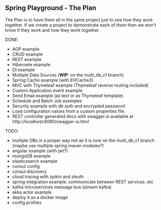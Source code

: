 Spring Playground - The Plan
-
The Plan is to have them all in the same project just to see how they work together. If we create a project to demonstrate each of them then we won't know if they work and how they work together.

DONE:
 - AOP example
 - CRUD example
 - REST example
 - Hibernate example
 - DI example
 - Multiple Data Sources (**WIP**: on the multi_db_v1 branch)
 - Spring Cache example (with EHCache3)
 - MVC with Thymeleaf example (Thymeleaf reverse routing included)
 - Custom Application event example
 - Send Email example (as text or as Thymeleaf template)
 - Schedule and Batch Job examples
 - Security example with db auth and encrypted password
 - Load configuration values from a custom properties file.
 - REST controller generated docs with swagger.io available at http://localhost:8080/swagger-ui.html

TODO:
 - multiple DBs in a proper way not as it is now on the multi_db_v1 branch (maybe use multiple spring maven modules?)
 - angular example (with jwt?)
 - mongoDB example
 - elasticsearch example
 - consul config
 - consul discovery
 - cloud tracing with zpikin and sleuth
 - spring integration example. communicate between REST services. etc
 - kafka microservices message bus (stream kafka)
 - akka actor example
 - deploy it as a docker image
 - config profiles
 